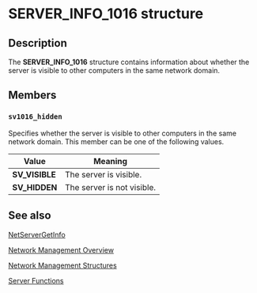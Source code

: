 # SERVER_INFO_1016 structure

## Description

The
**SERVER_INFO_1016** structure contains information about whether the server is visible to other computers in the same network domain.

## Members

### `sv1016_hidden`

Specifies whether the server is visible to other computers in the same network domain. This member can be one of the following values.

| Value | Meaning |
| --- | --- |
| **SV_VISIBLE** | The server is visible. |
| **SV_HIDDEN** | The server is not visible. |

## See also

[NetServerGetInfo](https://learn.microsoft.com/windows/desktop/api/lmserver/nf-lmserver-netservergetinfo)

[Network Management Overview](https://learn.microsoft.com/windows/desktop/NetMgmt/network-management)

[Network Management Structures](https://learn.microsoft.com/windows/desktop/NetMgmt/network-management-structures)

[Server Functions](https://learn.microsoft.com/windows/desktop/NetMgmt/server-functions)